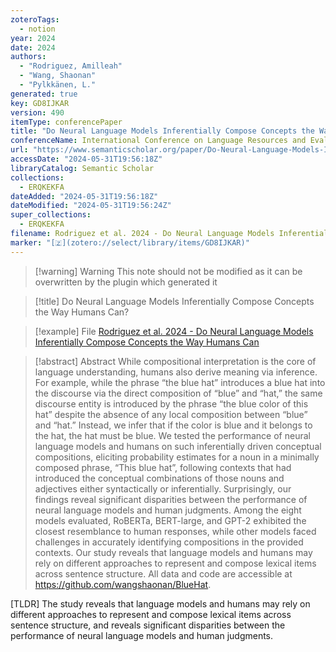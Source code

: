```yaml
---
zoteroTags:
  - notion
year: 2024
date: 2024
authors:
  - "Rodriguez, Amilleah"
  - "Wang, Shaonan"
  - "Pylkkänen, L."
generated: true
key: GD8IJKAR
version: 490
itemType: conferencePaper
title: "Do Neural Language Models Inferentially Compose Concepts the Way Humans Can?"
conferenceName: International Conference on Language Resources and Evaluation
url: "https://www.semanticscholar.org/paper/Do-Neural-Language-Models-Inferentially-Compose-the-Rodriguez-Wang/36a7b34b3887d10add71588b11f5c3d5928aef5b"
accessDate: "2024-05-31T19:56:18Z"
libraryCatalog: Semantic Scholar
collections:
  - ERQKEKFA
dateAdded: "2024-05-31T19:56:18Z"
dateModified: "2024-05-31T19:56:24Z"
super_collections:
  - ERQKEKFA
filename: Rodriguez et al. 2024 - Do Neural Language Models Inferentially Compose Concepts the Way Humans Can
marker: "[🇿](zotero://select/library/items/GD8IJKAR)"
---
```


>[!warning] Warning
> This note should not be modified as it can be overwritten by the plugin which generated it

> [!title] Do Neural Language Models Inferentially Compose Concepts the Way Humans Can?

> [!example] File
> [Rodriguez et al. 2024 - Do Neural Language Models Inferentially Compose Concepts the Way Humans Can](Rodriguez%20et%20al.%202024%20-%20Do%20Neural%20Language%20Models%20Inferentially%20Compose%20Concepts%20the%20Way%20Humans%20Can.pdf)

> [!abstract] Abstract
> While compositional interpretation is the core of language understanding, humans also derive meaning via inference. For example, while the phrase “the blue hat” introduces a blue hat into the discourse via the direct composition of “blue” and “hat,” the same discourse entity is introduced by the phrase “the blue color of this hat” despite the absence of any local composition between “blue” and “hat.” Instead, we infer that if the color is blue and it belongs to the hat, the hat must be blue. We tested the performance of neural language models and humans on such inferentially driven conceptual compositions, eliciting probability estimates for a noun in a minimally composed phrase, “This blue hat”, following contexts that had introduced the conceptual combinations of those nouns and adjectives either syntactically or inferentially. Surprisingly, our findings reveal significant disparities between the performance of neural language models and human judgments. Among the eight models evaluated, RoBERTa, BERT-large, and GPT-2 exhibited the closest resemblance to human responses, while other models faced challenges in accurately identifying compositions in the provided contexts. Our study reveals that language models and humans may rely on different approaches to represent and compose lexical items across sentence structure. All data and code are accessible at https://github.com/wangshaonan/BlueHat.

[TLDR] The study reveals that language models and humans may rely on different approaches to represent and compose lexical items across sentence structure, and reveals significant disparities between the performance of neural language models and human judgments.


